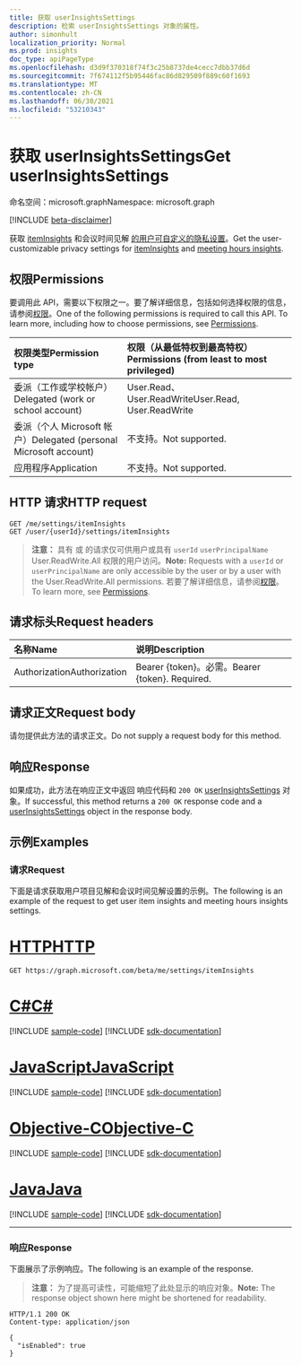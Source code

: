 ```yaml
---
title: 获取 userInsightsSettings
description: 检索 userInsightsSettings 对象的属性。
author: simonhult
localization_priority: Normal
ms.prod: insights
doc_type: apiPageType
ms.openlocfilehash: d3d9f370318f74f3c25b8737de4cecc7dbb37d6d
ms.sourcegitcommit: 7f674112f5b95446fac86d829509f889c60f1693
ms.translationtype: MT
ms.contentlocale: zh-CN
ms.lasthandoff: 06/30/2021
ms.locfileid: "53210343"
---
```

# <a name="get-userinsightssettings"></a><span data-ttu-id="deac0-103">获取 userInsightsSettings</span><span class="sxs-lookup"><span data-stu-id="deac0-103">Get userInsightsSettings</span></span>

<span data-ttu-id="deac0-104">命名空间：microsoft.graph</span><span class="sxs-lookup"><span data-stu-id="deac0-104">Namespace: microsoft.graph</span></span>

[!INCLUDE [beta-disclaimer](../../includes/beta-disclaimer.md)]

<span data-ttu-id="deac0-105">获取 [itemInsights](../resources/iteminsights.md) 和会议时间见解 [的用户可自定义的隐私设置](https://support.microsoft.com/en-us/office/update-your-meeting-hours-using-the-profile-card-0613d113-d7c1-4faa-bb11-c8ba30a78ef1)。</span><span class="sxs-lookup"><span data-stu-id="deac0-105">Get the user-customizable privacy settings for [itemInsights](../resources/iteminsights.md) and [meeting hours insights](https://support.microsoft.com/en-us/office/update-your-meeting-hours-using-the-profile-card-0613d113-d7c1-4faa-bb11-c8ba30a78ef1).</span></span>

## <a name="permissions"></a><span data-ttu-id="deac0-106">权限</span><span class="sxs-lookup"><span data-stu-id="deac0-106">Permissions</span></span>

<span data-ttu-id="deac0-p101">要调用此 API，需要以下权限之一。要了解详细信息，包括如何选择权限的信息，请参阅[权限](/graph/permissions-reference)。</span><span class="sxs-lookup"><span data-stu-id="deac0-p101">One of the following permissions is required to call this API. To learn more, including how to choose permissions, see [Permissions](/graph/permissions-reference).</span></span>

|<span data-ttu-id="deac0-109">权限类型</span><span class="sxs-lookup"><span data-stu-id="deac0-109">Permission type</span></span>      | <span data-ttu-id="deac0-110">权限（从最低特权到最高特权）</span><span class="sxs-lookup"><span data-stu-id="deac0-110">Permissions (from least to most privileged)</span></span>              |
|:--------------------|:---------------------------------------------------------|
|<span data-ttu-id="deac0-111">委派（工作或学校帐户）</span><span class="sxs-lookup"><span data-stu-id="deac0-111">Delegated (work or school account)</span></span> | <span data-ttu-id="deac0-112">User.Read、User.ReadWrite</span><span class="sxs-lookup"><span data-stu-id="deac0-112">User.Read, User.ReadWrite</span></span> |
|<span data-ttu-id="deac0-113">委派（个人 Microsoft 帐户）</span><span class="sxs-lookup"><span data-stu-id="deac0-113">Delegated (personal Microsoft account)</span></span> | <span data-ttu-id="deac0-114">不支持。</span><span class="sxs-lookup"><span data-stu-id="deac0-114">Not supported.</span></span>    |
|<span data-ttu-id="deac0-115">应用程序</span><span class="sxs-lookup"><span data-stu-id="deac0-115">Application</span></span> | <span data-ttu-id="deac0-116">不支持。</span><span class="sxs-lookup"><span data-stu-id="deac0-116">Not supported.</span></span> |


## <a name="http-request"></a><span data-ttu-id="deac0-117">HTTP 请求</span><span class="sxs-lookup"><span data-stu-id="deac0-117">HTTP request</span></span>
<!-- { "blockType": "ignored" } -->
```http
GET /me/settings/itemInsights
GET /user/{userId}/settings/itemInsights
```

><span data-ttu-id="deac0-118">**注意：** 具有 或 的请求仅可供用户或具有 `userId` `userPrincipalName` User.ReadWrite.All 权限的用户访问。</span><span class="sxs-lookup"><span data-stu-id="deac0-118">**Note:** Requests with a `userId` or `userPrincipalName` are only accessible by the user or by a user with the User.ReadWrite.All permissions.</span></span> <span data-ttu-id="deac0-119">若要了解详细信息，请参阅[权限](/graph/permissions-reference)。</span><span class="sxs-lookup"><span data-stu-id="deac0-119">To learn more, see [Permissions](/graph/permissions-reference).</span></span>

## <a name="request-headers"></a><span data-ttu-id="deac0-120">请求标头</span><span class="sxs-lookup"><span data-stu-id="deac0-120">Request headers</span></span>

| <span data-ttu-id="deac0-121">名称</span><span class="sxs-lookup"><span data-stu-id="deac0-121">Name</span></span>       | <span data-ttu-id="deac0-122">说明</span><span class="sxs-lookup"><span data-stu-id="deac0-122">Description</span></span>|
|:-----------|:----------|
| <span data-ttu-id="deac0-123">Authorization</span><span class="sxs-lookup"><span data-stu-id="deac0-123">Authorization</span></span>  | <span data-ttu-id="deac0-p103">Bearer {token}。必需。</span><span class="sxs-lookup"><span data-stu-id="deac0-p103">Bearer {token}. Required.</span></span> |

## <a name="request-body"></a><span data-ttu-id="deac0-126">请求正文</span><span class="sxs-lookup"><span data-stu-id="deac0-126">Request body</span></span>

<span data-ttu-id="deac0-127">请勿提供此方法的请求正文。</span><span class="sxs-lookup"><span data-stu-id="deac0-127">Do not supply a request body for this method.</span></span>

## <a name="response"></a><span data-ttu-id="deac0-128">响应</span><span class="sxs-lookup"><span data-stu-id="deac0-128">Response</span></span>

<span data-ttu-id="deac0-129">如果成功，此方法在响应正文中返回 响应代码和 `200 OK` [userInsightsSettings](../resources/userinsightssettings.md) 对象。</span><span class="sxs-lookup"><span data-stu-id="deac0-129">If successful, this method returns a `200 OK` response code and a [userInsightsSettings](../resources/userinsightssettings.md) object in the response body.</span></span>

## <a name="examples"></a><span data-ttu-id="deac0-130">示例</span><span class="sxs-lookup"><span data-stu-id="deac0-130">Examples</span></span>

### <a name="request"></a><span data-ttu-id="deac0-131">请求</span><span class="sxs-lookup"><span data-stu-id="deac0-131">Request</span></span>

<span data-ttu-id="deac0-132">下面是请求获取用户项目见解和会议时间见解设置的示例。</span><span class="sxs-lookup"><span data-stu-id="deac0-132">The following is an example of the request to get user item insights and meeting hours insights settings.</span></span>


# <a name="http"></a>[<span data-ttu-id="deac0-133">HTTP</span><span class="sxs-lookup"><span data-stu-id="deac0-133">HTTP</span></span>](#tab/http)
<!-- {
  "blockType": "request",
  "name": "get_userInsightsSettings"
}-->

```msgraph-interactive
GET https://graph.microsoft.com/beta/me/settings/itemInsights
```
# <a name="c"></a>[<span data-ttu-id="deac0-134">C#</span><span class="sxs-lookup"><span data-stu-id="deac0-134">C#</span></span>](#tab/csharp)
[!INCLUDE [sample-code](../includes/snippets/csharp/get-userinsightssettings-csharp-snippets.md)]
[!INCLUDE [sdk-documentation](../includes/snippets/snippets-sdk-documentation-link.md)]

# <a name="javascript"></a>[<span data-ttu-id="deac0-135">JavaScript</span><span class="sxs-lookup"><span data-stu-id="deac0-135">JavaScript</span></span>](#tab/javascript)
[!INCLUDE [sample-code](../includes/snippets/javascript/get-userinsightssettings-javascript-snippets.md)]
[!INCLUDE [sdk-documentation](../includes/snippets/snippets-sdk-documentation-link.md)]

# <a name="objective-c"></a>[<span data-ttu-id="deac0-136">Objective-C</span><span class="sxs-lookup"><span data-stu-id="deac0-136">Objective-C</span></span>](#tab/objc)
[!INCLUDE [sample-code](../includes/snippets/objc/get-userinsightssettings-objc-snippets.md)]
[!INCLUDE [sdk-documentation](../includes/snippets/snippets-sdk-documentation-link.md)]

# <a name="java"></a>[<span data-ttu-id="deac0-137">Java</span><span class="sxs-lookup"><span data-stu-id="deac0-137">Java</span></span>](#tab/java)
[!INCLUDE [sample-code](../includes/snippets/java/get-userinsightssettings-java-snippets.md)]
[!INCLUDE [sdk-documentation](../includes/snippets/snippets-sdk-documentation-link.md)]

---



### <a name="response"></a><span data-ttu-id="deac0-138">响应</span><span class="sxs-lookup"><span data-stu-id="deac0-138">Response</span></span>

<span data-ttu-id="deac0-139">下面展示了示例响应。</span><span class="sxs-lookup"><span data-stu-id="deac0-139">The following is an example of the response.</span></span> 
> <span data-ttu-id="deac0-140">**注意：** 为了提高可读性，可能缩短了此处显示的响应对象。</span><span class="sxs-lookup"><span data-stu-id="deac0-140">**Note:** The response object shown here might be shortened for readability.</span></span>

<!-- {
  "blockType": "response",
  "truncated": true,
  "@odata.type": "microsoft.graph.userInsightsSettings",
  "name": "get_userInsightsSettings"
} -->

```http
HTTP/1.1 200 OK
Content-type: application/json

{
  "isEnabled": true
}
```


